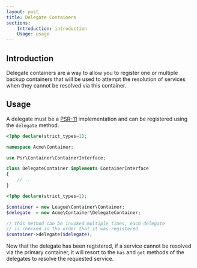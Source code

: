 ```yaml
---
layout: post
title: Delegate Containers
sections:
    Introduction: introduction
    Usage: usage
---
```

## Introduction

Delegate containers are a way to allow you to register one or multiple backup containers that will be used to attempt the resolution of services when they cannot be resolved via this container.

## Usage

A delegate must be a [PSR-11](https://github.com/php-fig/fig-standards/blob/master/accepted/PSR-11-container.md) implementation and can be registered using the `delegate` method.

~~~ php
<?php declare(strict_types=1);

namespace Acme\Container;

use Psr\Container\ContainerInterface;

class DelegateContainer implements ContainerInterface
{
    // ..
}
~~~

~~~ php
<?php declare(strict_types=1);

$container = new League\Container\Container;
$delegate  = new Acme\Container\DelegateContainer;

// this method can be invoked multiple times, each delegate
// is checked in the order that it was registered
$container->delegate($delegate);
~~~

Now that the delegate has been registered, if a service cannot be resolved via the primary container, it will resort to the `has` and `get` methods of the delegates to resolve the requested service.
